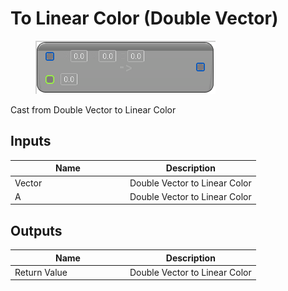 # To Linear Color (Double Vector)

<div align="left" data-full-width="false">

<figure><img src="to_linear_color_-double_vector.png" alt=""><figcaption></figcaption></figure>

</div>

Cast from Double Vector to Linear Color

## Inputs

<table>
<thead><tr><th width="170">Name</th><th>Description</th></tr></thead>
<tbody>
<tr><td>Vector</td><td>Double Vector to Linear Color</td></tr>
<tr><td>A</td><td>Double Vector to Linear Color</td></tr>
</tbody>
</table>

## Outputs

<table>
<thead><tr><th width="170">Name</th><th>Description</th></tr></thead>
<tbody>
<tr><td>Return Value</td><td>Double Vector to Linear Color</td></tr>
</tbody>
</table>